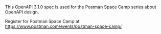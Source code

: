 This OpenAPI 3.1.0 spec is used for the Postman Space Camp series about OpenAPI design.

Register for Postman Space Camp at https://www.postman.com/events/postman-space-camp/